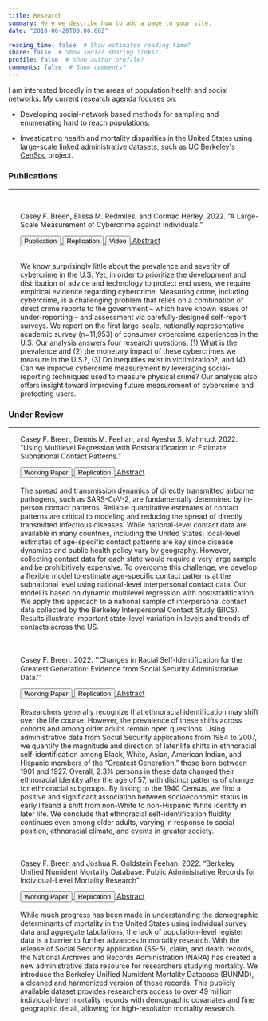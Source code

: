 ```yaml
---
title: Research
summary: Here we describe how to add a page to your site.
date: "2018-06-28T00:00:00Z"

reading_time: false  # Show estimated reading time?
share: false  # Show social sharing links?
profile: false  # Show author profile?
comments: false  # Show comments?
---
```


<head>
<meta name="viewport" content="width=device-width, initial-scale=1">
  <!-- Kube CSS -->
<link rel="stylesheet" href="/css/kube.min.css" type="text/css"/> 
<script src="https://ajax.googleapis.com/ajax/libs/jquery/3.6.0/jquery.min.js"></script>
<script src="https://maxcdn.bootstrapcdn.com/bootstrap/3.4.1/js/bootstrap.min.js"></script>
</head>

I am interested broadly in the areas of population health and social networks. My current research agenda focuses on:  

- Developing social-network based methods for sampling and enumerating hard to reach populations. 

- Investigating health and mortality disparities in the United States using large-scale linked administrative datasets, such as UC Berkeley's [CenSoc](https://censoc.berkeley.edu/) project.  


### Publications
<hr />

<br />


  <ul>
Casey F. Breen, Elissa M. Redmiles, and Cormac Herley. 2022. “A Large-Scale Measurement of Cybercrime against Individuals.”  
 
<!-- Links to pubs, abstract, etc. -->
<a style="white-space: nowrap" href="https://dl.acm.org/doi/10.1145/3491102.3517613"><button type="button" class="btn btn-primary">Publication</button> </a> 
<a style="white-space: nowrap" href="https://doi.org/10.17605/OSF.IO/KNUFM"><button type="button" class="btn btn-primary">Replication</button> </a> 
<a style="white-space: nowrap" href="https://www.youtube.com/watch?v=BjrQJc11Isg"><button type="button" class="btn btn-primary">Video</button> </a> 
<a href="#abstract-cyber" class="btn btn-primary" data-toggle="collapse">Abstract</a>

<!-- Abstract -->
<div id="abstract-cyber" class="collapse">
<br />
We know surprisingly little about the prevalence and severity of cybercrime in the U.S. Yet, in order to prioritize the development and distribution of advice and technology to protect end users, we require empirical evidence regarding cybercrime. Measuring crime, including cybercrime, is a challenging problem that relies on a combination of direct crime reports to the government – which have known issues of under-reporting – and assessment via carefully-designed self-report surveys. We report on the first large-scale, nationally representative academic survey (n=11,953) of consumer cybercrime experiences in the U.S. Our analysis answers four research questions: (1) What is the prevalence and (2) the monetary impact of these cybercrimes we measure in the U.S.?, (3) Do inequities exist in victimization?, and (4) Can we improve cybercrime measurement by leveraging social-reporting techniques used to measure physical crime? Our analysis also offers insight toward improving future measurement of cybercrime and protecting users.</div> 

</li>
</ul>
</div>


### Under Review
<hr />

<ul>

Casey F. Breen, Dennis M. Feehan, and Ayesha S. Mahmud. 2022. “Using Multilevel Regression with Poststratification to Estimate Subnational Contact Patterns.” 
<!-- Links to pubs, abstract, etc. -->
<a style="white-space: nowrap" href="https://osf.io/preprints/socarxiv/87e32/">
<button type="button" class="btn btn-primary">Working Paper</button> </a> 
<a style="white-space: nowrap" href="https://doi.org/10.17605/OSF.IO/AECWN"><button type="button" class="btn btn-primary">Replication</button> </a> 
<a href="#abstract-bics" class="btn btn-primary" data-toggle="collapse">Abstract</a>

<!-- Abstract -->
<div id="abstract-bics" class="collapse">
<br />
The spread and transmission dynamics of directly transmitted airborne pathogens, such as SARS-CoV-2, are fundamentally determined by in-person contact patterns. Reliable quantitative estimates of contact patterns are critical to modeling and reducing the spread of directly transmitted infectious diseases. While national-level contact data are available in many countries, including the United States, local-level estimates of age-specific contact patterns are key since disease dynamics and public health policy vary by geography. However, collecting contact data for each state would require a very large sample and be prohibitively expensive. To overcome this challenge, we develop a flexible model to estimate age-specific contact patterns at the subnational level using national-level interpersonal contact data. Our model is based on dynamic multilevel regression with poststratification. We apply this approach to a national sample of interpersonal contact data collected by the Berkeley Interpersonal Contact Study (BICS). Results illustrate important state-level variation in levels and trends of contacts across the US.
</div> 

<br />
<br />


Casey F. Breen. 2022. ''Changes in Racial Self-Identiﬁcation for the Greatest Generation: Evidence from Social Security Administrative Data.''

<!-- Links to pubs, abstract, etc. -->
<a style="white-space: nowrap" href="https://osf.io/preprints/socarxiv/b9ek3/">
<button type="button" class="btn btn-primary">Working Paper</button> </a> 
<a style="white-space: nowrap" href="https://osf.io/vzyj9/"><button type="button" class="btn btn-primary">Replication</button> </a> 
<a href="#abstract-ethnoracial" class="btn btn-primary" data-toggle="collapse">Abstract</a>

<!-- Abstract -->
<div id="abstract-ethnoracial" class="collapse">
<br />
Researchers generally recognize that ethnoracial identification may shift over the life course.  However, the prevalence of these shifts across cohorts and among older adults remain open questions. Using administrative data from  Social  Security applications from 1984 to 2007, we quantify the magnitude and direction of later life shifts in ethnoracial self-identification among Black, White, Asian, American Indian, and Hispanic members of the “Greatest Generation,” those born between 1901 and 1927. Overall, 2.3% persons in these data changed their ethnoracial identity after the age of 57, with distinct patterns of change for ethnoracial subgroups. By linking to the 1940 Census, we find a positive and significant association between socioeconomic status in early lifeand a shift from non-White to non-Hispanic White identity in later life.  We conclude that ethnoracial self-identification fluidity continues even among older adults, varying in response to social position, ethnoracial climate, and events in greater society.</div> 

<br />
<br />

Casey F. Breen and Joshua R. Goldstein Feehan. 2022. “Berkeley Unified Numident Mortality Database: Public Administrative Records for Individual-Level Mortality Research”
<!-- Links to pubs, abstract, etc. -->
<a style="white-space: nowrap" href="https://doi.org/10.31235/osf.io/pc294">
<button type="button" class="btn btn-primary">Working Paper</button> </a> 
<a style="white-space: nowrap" href="https://osf.io/eu63f/"><button type="button" class="btn btn-primary">Replication</button> </a> 
<a href="#abstract-bunmd" class="btn btn-primary" data-toggle="collapse">Abstract</a>

<!-- Abstract -->
<div id="abstract-bunmd" class="collapse">
<br />
While much progress has been made in understanding the demographic determinants of mortality in the United States using individual survey data and aggregate tabulations, the lack of population-level register data is a barrier to further advances in mortality research. With the release of Social Security application (SS-5), claim, and death records, the National Archives and Records Administration (NARA) has created a new administrative data resource for researchers studying mortality. We introduce the Berkeley Unified Numident Mortality Database (BUNMD), a cleaned and harmonized version of these records. This publicly available dataset provides researchers access to over 49 million individual-level mortality records with demographic covariates and fine geographic detail, allowing for high-resolution mortality research.
</div> 




